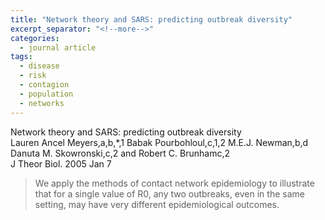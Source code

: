 ```yaml
---
title: "Network theory and SARS: predicting outbreak diversity"
excerpt_separator: "<!--more-->"
categories:
  - journal article
tags:
  - disease 
  - risk
  - contagion
  - population
  - networks
---
```


Network theory and SARS: predicting outbreak diversity  
Lauren Ancel Meyers,a,b,*,1 Babak Pourbohloul,c,1,2 M.E.J. Newman,b,d Danuta M. Skowronski,c,2 and Robert C. Brunhamc,2    
J Theor Biol. 2005 Jan 7  

> We apply the methods of contact network epidemiology to illustrate that for a single value of R0, any two outbreaks, even in the same setting, may have very different epidemiological outcomes.


